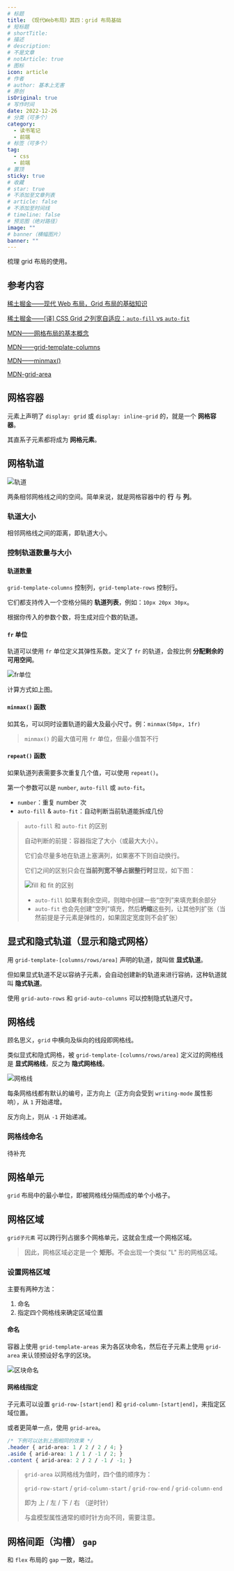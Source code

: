 ```yaml
---
# 标题
title: 《现代Web布局》其四：grid 布局基础
# 短标题
# shortTitle: 
# 描述
# description: 
# 不是文章
# notArticle: true
# 图标
icon: article
# 作者
# author: 基本上无害
# 原创
isOriginal: true
# 写作时间
date: 2022-12-26
# 分类（可多个）
category:
  - 读书笔记
  - 前端
# 标签（可多个）
tag:
  - css
  - 前端
# 置顶
sticky: true
# 收藏
# star: true
# 不添加至文章列表
# article: false
# 不添加至时间线
# timeline: false
# 预览图（绝对路径）
image: ""
# banner（横幅图片）
banner: ""
---
```


梳理 grid 布局的使用。

<!-- more -->

## 参考内容

[稀土掘金——现代 Web 布局，Grid 布局的基础知识](https://juejin.cn/book/7161370789680250917/section/7161372229123440648?suid=1908407916041614&source=pc)

[稀土掘金——[译] CSS Grid 之列宽自适应：`auto-fill` vs `auto-fit`](https://juejin.cn/post/6844903565463388168)

[MDN——网格布局的基本概念](https://developer.mozilla.org/zh-CN/docs/Web/CSS/CSS_Grid_Layout/Basic_Concepts_of_Grid_Layout)

[MDN——grid-template-columns](https://developer.mozilla.org/zh-CN/docs/Web/CSS/grid-template-columns)

[MDN——minmax()](https://developer.mozilla.org/zh-CN/docs/Web/CSS/minmax)

[MDN-grid-area](https://developer.mozilla.org/zh-CN/docs/Web/CSS/grid-area)

## 网格容器

元素上声明了 `display: grid` 或 `display: inline-grid` 的，就是一个 **网格容器**。

其直系子元素都将成为 **网格元素**。

## 网格轨道

![轨道](https://s2.loli.net/2023/01/04/L9wXCyWckbh8n3d.jpg)

两条相邻网格线之间的空间。简单来说，就是网格容器中的 **行** 与 **列**。

### 轨道大小

相邻网格线之间的距离，即轨道大小。

### 控制轨道数量与大小

#### 轨道数量

`grid-template-columns` 控制列，`grid-template-rows` 控制行。

它们都支持传入一个空格分隔的 **轨道列表**，例如：`10px 20px 30px`。

根据你传入的参数个数，将生成对应个数的轨道。

#### `fr` 单位

轨道可以使用 `fr` 单位定义其弹性系数。定义了 `fr` 的轨道，会按比例 **分配剩余的可用空间**。

![fr单位](https://s2.loli.net/2023/01/04/Q3o2kC4LPfHVtEj.jpg)

计算方式如上图。

#### `minmax()` 函数

如其名，可以同时设置轨道的最大及最小尺寸。例：`minmax(50px, 1fr)`

> `minmax()` 的最大值可用 `fr` 单位，但最小值暂不行

#### `repeat()` 函数

如果轨道列表需要多次重复几个值，可以使用 `repeat()`。

第一个参数可以是 `number`, `auto-fill` 或 `auto-fit`。

- `number`：重复 number 次
- `auto-fill` & `auto-fit`：自动判断当前轨道能拆成几份

> `auto-fill` 和 `auto-fit` 的区别
>
> 自动判断的前提：容器指定了大小（或最大大小）。
>
> 它们会尽量多地在轨道上塞满列，如果塞不下则自动换行。
>
> 它们之间的区别只会在**当前列宽不够占据整行时**显现，如下图：
>
> ![fill 和 fit 的区别](https://s2.loli.net/2023/01/04/V7pPbJ1CdExFD8w.gif)
>
> - `auto-fill` 如果有剩余空间，则暗中创建一些“空列”来填充剩余部分
> - `auto-fit` 也会先创建“空列”填充，然后**坍缩**这些列，让其他列扩张（当然前提是子元素是弹性的，如果固定宽度则不会扩张）

## 显式和隐式轨道（显示和隐式网格）

用 `grid-template-[columns/rows/area]` 声明的轨道，就叫做 **显式轨道**。

但如果显式轨道不足以容纳子元素，会自动创建新的轨道来进行容纳，这种轨道就叫 **隐式轨道**。

使用 `grid-auto-rows` 和 `grid-auto-columns` 可以控制隐式轨道尺寸。

## 网格线

顾名思义，`grid` 中横向及纵向的线段即网格线。

类似显式和隐式网格，被 `grid-template-[columns/rows/area]` 定义过的网格线是 **显式网格线**，反之为 **隐式网格线**。

![网格线](https://s2.loli.net/2023/01/04/u2vFbrxKtOiN5k1.jpg)

每条网格线都有默认的编号，正方向上（正方向会受到 `writing-mode` 属性影响），从 `1` 开始递增。

反方向上，则从 `-1` 开始递减。

### 网格线命名

待补充

## 网格单元

`grid` 布局中的最小单位，即被网格线分隔而成的单个小格子。

## 网格区域

`grid子元素` 可以跨行列占据多个网格单元，这就会生成一个网格区域。

> 因此，网格区域必定是一个 **矩形**。不会出现一个类似 "L" 形的网格区域。

### 设置网格区域

主要有两种方法：

1. 命名
2. 指定四个网格线来确定区域位置

#### 命名

容器上使用 `grid-template-areas` 来为各区块命名，然后在子元素上使用 `grid-area` 来认领预设好名字的区块。

![区块命名](https://s2.loli.net/2023/01/04/jmZni8zCYrcqoOR.jpg)

#### 网格线指定

子元素可以设置 `grid-row-[start|end]` 和 `grid-column-[start|end]`，来指定区域位置。

或者更简单一点，使用 `grid-area`。

```css
/* 下例可以达到上图相同的效果 */
.header { arid-area: 1 / 2 / 2 / 4; }
.aside { arid-area: 1 / 1 / -1 / 2; }
.content { arid-area: 2 / 2 / -1 / -1; }
```

> `grid-area` 以网格线为值时，四个值的顺序为：
>
> `grid-row-start` / `grid-column-start` / `grid-row-end` / `grid-column-end`
>
> 即为 上 / 左 / 下 / 右 （逆时针）
>
> 与盒模型属性通常的顺时针方向不同，需要注意。

## 网格间距（沟槽） `gap`

和 `flex` 布局的 `gap` 一致，略过。
